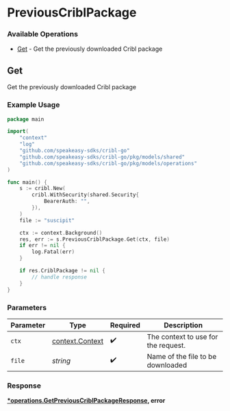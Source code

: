 # PreviousCriblPackage

### Available Operations

* [Get](#get) - Get the previously downloaded Cribl package

## Get

Get the previously downloaded Cribl package

### Example Usage

```go
package main

import(
	"context"
	"log"
	"github.com/speakeasy-sdks/cribl-go"
	"github.com/speakeasy-sdks/cribl-go/pkg/models/shared"
	"github.com/speakeasy-sdks/cribl-go/pkg/models/operations"
)

func main() {
    s := cribl.New(
        cribl.WithSecurity(shared.Security{
            BearerAuth: "",
        }),
    )
    file := "suscipit"

    ctx := context.Background()
    res, err := s.PreviousCriblPackage.Get(ctx, file)
    if err != nil {
        log.Fatal(err)
    }

    if res.CriblPackage != nil {
        // handle response
    }
}
```

### Parameters

| Parameter                                             | Type                                                  | Required                                              | Description                                           |
| ----------------------------------------------------- | ----------------------------------------------------- | ----------------------------------------------------- | ----------------------------------------------------- |
| `ctx`                                                 | [context.Context](https://pkg.go.dev/context#Context) | :heavy_check_mark:                                    | The context to use for the request.                   |
| `file`                                                | *string*                                              | :heavy_check_mark:                                    | Name of the file to be downloaded                     |


### Response

**[*operations.GetPreviousCriblPackageResponse](../../models/operations/getpreviouscriblpackageresponse.md), error**

